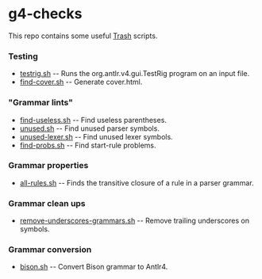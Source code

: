 # g4-checks

This repo contains some useful [Trash](https://github.com/kaby76/Domemtech.Trash) scripts.

### Testing
* [testrig.sh](https://github.com/kaby76/g4-checks/blob/main/testrig.sh) -- Runs the org.antlr.v4.gui.TestRig program on an input file.
* [find-cover.sh](https://github.com/kaby76/g4-checks/blob/main/find-cover.sh) -- Generate cover.html.

### "Grammar lints"
* [find-useless.sh](https://github.com/kaby76/g4-checks/blob/main/find-useless.sh) -- Find useless parentheses. 
* [unused.sh](https://github.com/kaby76/g4-checks/blob/main/unused.sh) -- Find unused parser symbols.
* [unused-lexer.sh](https://github.com/kaby76/g4-checks/blob/main/unused-lexer.sh) -- Find unused lexer symbols. 
* [find-probs.sh](https://github.com/kaby76/g4-checks/blob/main/find-probs.sh) -- Find start-rule problems. 

### Grammar properties
* [all-rules.sh](https://github.com/kaby76/g4-checks/blob/main/all-rules.sh) -- Finds the transitive closure of a rule in a parser grammar.

### Grammar clean ups
* [remove-underscores-grammars.sh](https://github.com/kaby76/g4-checks/blob/main/remove-underscores-grammars.sh) -- Remove trailing underscores on symbols.

### Grammar conversion
* [bison.sh](https://github.com/kaby76/g4-checks/blob/main/bison.sh) -- Convert Bison grammar to Antlr4.
